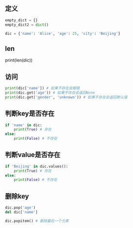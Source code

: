 ## 定义
```python
empty_dict = {}
empty_dict2 = dict()

dic = {'name': 'Alice', 'age': 25, 'city': 'Beijing'}
```
## len 
print(len(dic))

## 访问
```python
print(dic['name']) # 如果不存在会报错
print(dic.get('age')) # 如果不存在会返回None
print(dic.get('gender', 'unknown')) # 如果不存在会返回默认值
```

## 判断key是否存在
```python
if 'name' in dic:
    print(True) # 存在
else:
    print(False) # 不存在
```

## 判断value是否存在
```python
if 'Beijing' in dic.values():
    print(True) # 存在
else:
    print(False) # 不存在
```

## 删除key
```python
dic.pop('age')
del dic['name']

dic.popitem() # 删除最后一个元素
```
